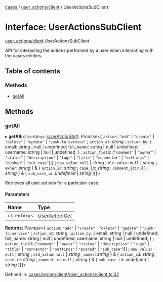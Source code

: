 [cases](../server_client_api.md) / [user_actions/client](../modules/user_actions_client.md) / UserActionsSubClient

# Interface: UserActionsSubClient

[user_actions/client](../modules/user_actions_client.md).UserActionsSubClient

API for interacting the actions performed by a user when interacting with the cases entities.

## Table of contents

### Methods

- [getAll](user_actions_client.useractionssubclient.md#getall)

## Methods

### getAll

▸ **getAll**(`clientArgs`: [*UserActionGet*](user_actions_client.useractionget.md)): *Promise*<{ `action`: ``"add"`` \| ``"create"`` \| ``"delete"`` \| ``"update"`` \| ``"push-to-service"`` ; `action_at`: *string* ; `action_by`: { email: string \| null \| undefined; full\_name: string \| null \| undefined; username: string \| null \| undefined; } ; `action_field`: (``"comment"`` \| ``"owner"`` \| ``"status"`` \| ``"description"`` \| ``"tags"`` \| ``"title"`` \| ``"connector"`` \| ``"settings"`` \| ``"pushed"`` \| ``"sub_case"``)[] ; `new_value`: ``null`` \| *string* ; `old_value`: ``null`` \| *string* ; `owner`: *string*  } & { `action_id`: *string* ; `case_id`: *string* ; `comment_id`: ``null`` \| *string*  } & { `sub_case_id`: *undefined* \| *string*  }[]\>

Retrieves all user actions for a particular case.

#### Parameters

| Name | Type |
| :------ | :------ |
| `clientArgs` | [*UserActionGet*](user_actions_client.useractionget.md) |

**Returns:** *Promise*<{ `action`: ``"add"`` \| ``"create"`` \| ``"delete"`` \| ``"update"`` \| ``"push-to-service"`` ; `action_at`: *string* ; `action_by`: { email: string \| null \| undefined; full\_name: string \| null \| undefined; username: string \| null \| undefined; } ; `action_field`: (``"comment"`` \| ``"owner"`` \| ``"status"`` \| ``"description"`` \| ``"tags"`` \| ``"title"`` \| ``"connector"`` \| ``"settings"`` \| ``"pushed"`` \| ``"sub_case"``)[] ; `new_value`: ``null`` \| *string* ; `old_value`: ``null`` \| *string* ; `owner`: *string*  } & { `action_id`: *string* ; `case_id`: *string* ; `comment_id`: ``null`` \| *string*  } & { `sub_case_id`: *undefined* \| *string*  }[]\>

Defined in: [cases/server/client/user_actions/client.ts:32](https://github.com/jonathan-buttner/kibana/blob/7a61a8b912c/x-pack/plugins/cases/server/client/user_actions/client.ts#L32)

